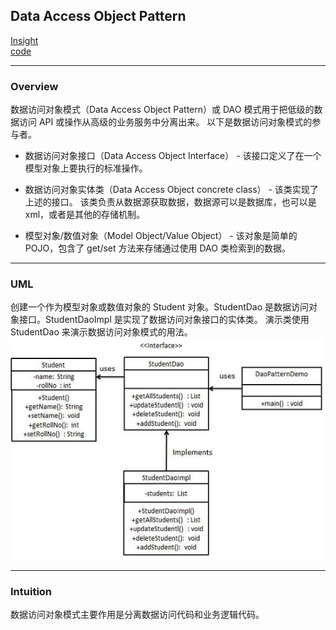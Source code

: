 ## Data Access Object Pattern
[Insight](https://www.runoob.com/design-pattern/data-access-object-pattern.html)  
[code](../../../Code/CS/DesignPatterns/DataAccessObjectPattern.py)

---
### Overview  
数据访问对象模式（Data Access Object Pattern）或 DAO 模式用于把低级的数据访问 API 或操作从高级的业务服务中分离出来。
以下是数据访问对象模式的参与者。  
* 数据访问对象接口（Data Access Object Interface） - 该接口定义了在一个模型对象上要执行的标准操作。  

* 数据访问对象实体类（Data Access Object concrete class） - 该类实现了上述的接口。
该类负责从数据源获取数据，数据源可以是数据库，也可以是 xml，或者是其他的存储机制。  

* 模型对象/数值对象（Model Object/Value Object） - 该对象是简单的 POJO，包含了 get/set 方法来存储通过使用 DAO 类检索到的数据。

---
### UML  
创建一个作为模型对象或数值对象的 Student 对象。StudentDao 是数据访问对象接口。StudentDaoImpl 是实现了数据访问对象接口的实体类。
演示类使用 StudentDao 来演示数据访问对象模式的用法。  
![](src/UML_0.png)  

---
### Intuition  
数据访问对象模式主要作用是分离数据访问代码和业务逻辑代码。